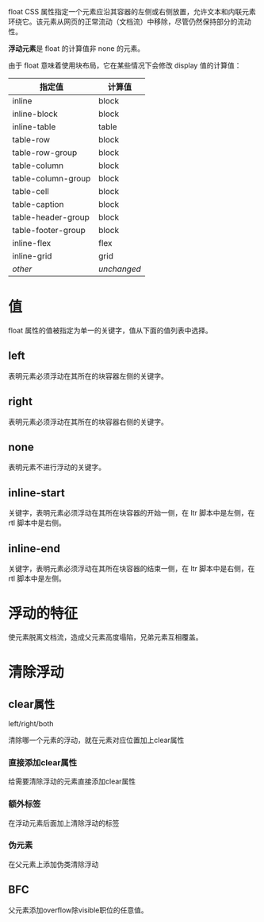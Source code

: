 float CSS 属性指定一个元素应沿其容器的左侧或右侧放置，允许文本和内联元素环绕它。该元素从网页的正常流动（文档流）中移除，尽管仍然保持部分的流动性。

**浮动元素**是 float 的计算值非 none 的元素。

由于 float 意味着使用块布局，它在某些情况下会修改 display 值的计算值：

| 指定值             | 计算值      |
| ------------------ | ----------- |
| inline             | block       |
| inline-block       | block       |
| inline-table       | table       |
| table-row          | block       |
| table-row-group    | block       |
| table-column       | block       |
| table-column-group | block       |
| table-cell         | block       |
| table-caption      | block       |
| table-header-group | block       |
| table-footer-group | block       |
| inline-flex        | flex        |
| inline-grid        | grid        |
| *other*            | *unchanged* |

# 值

float 属性的值被指定为单一的关键字，值从下面的值列表中选择。

## left

表明元素必须浮动在其所在的块容器左侧的关键字。

## right

表明元素必须浮动在其所在的块容器右侧的关键字。

## none

表明元素不进行浮动的关键字。

## inline-start

关键字，表明元素必须浮动在其所在块容器的开始一侧，在 ltr 脚本中是左侧，在 rtl 脚本中是右侧。

## inline-end

关键字，表明元素必须浮动在其所在块容器的结束一侧，在 ltr 脚本中是右侧，在 rtl 脚本中是左侧。

# 浮动的特征

使元素脱离文档流，造成父元素高度塌陷，兄弟元素互相覆盖。

# 清除浮动

## clear属性

left/right/both

清除哪一个元素的浮动，就在元素对应位置加上clear属性

### 直接添加clear属性

给需要清除浮动的元素直接添加clear属性

### 额外标签

在浮动元素后面加上清除浮动的标签

### 伪元素

在父元素上添加伪类清除浮动

## BFC

父元素添加overflow除visible职位的任意值。